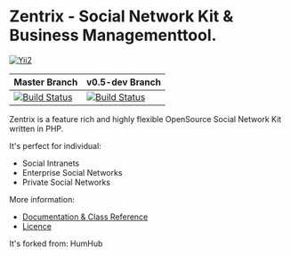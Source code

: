 Zentrix - Social Network Kit & Business Managementtool. 
===========================
[![Yii2](https://img.shields.io/badge/Powered_by-Yii_Framework-green.svg?style=flat)](http://www.yiiframework.com/)

Master Branch | v0.5-dev Branch
------------ | -------------
[![Build Status](https://travis-ci.org/tribalfrost/Zentrix.svg?branch=master)](https://travis-ci.org/tribalfrost/Zentrix) | [![Build Status](https://travis-ci.org/tribalfrost/Zentrix.svg?branch=v0.5-dev)](https://travis-ci.org/tribalfrost/Zentrix)

Zentrix is a feature rich and highly flexible OpenSource Social Network Kit written in PHP.

It's perfect for individual:
- Social Intranets
- Enterprise Social Networks
- Private Social Networks

More information:
- [Documentation & Class Reference](http://www.humhub.org/docs)
- [Licence](http://www.humhub.org/licences)

It's forked from: HumHub

